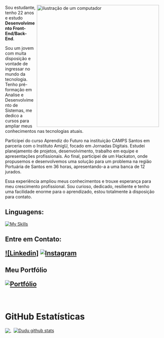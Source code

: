 <div style="width: 100%;">
<img src="https://raw.githubusercontent.com/MicaelliMedeiros/micaellimedeiros/master/image/computer-illustration.png" alt="ilustração de um computador" min-width="400px" max-width="400px" width="400px" align="right">

<p align="left"> 
Sou estudante, tenho 22 anos e estudo <strong>Desenvolvimento Front-End/Back-End</strong>.

Sou um jovem com muita disposição e vontade de ingressar no mundo da tecnologia. Tenho pré-formação em Analise e Desenvolvimento de Sistemas, me dedico a cursos para ampliar meus conhecimentos nas tecnologias atuais.

Participei do curso Aprendiz do Futuro na instituição CAMPS Santos em parceria com o Instituto AmigU, focado em Jornadas Digitais. Estudei planejamento de projetos, desenvolvimento, trabalho em equipe e apresentações profissionais. Ao final, participei de um Hackaton, onde propusemos e desenvolvemos uma solução para um problema na região Portuária de Santos em 36 horas, apresentando-a a uma banca de 12 jurados.
  
Essa experiência ampliou meus conhecimentos e trouxe esperança para meu crescimento profissional. Sou curioso, dedicado, resiliente e tenho uma facilidade enorme para o aprendizado, estou totalmente à disposição para contato.

<h2 align="left">
 Linguagens:
</h2>

 [![My Skills](https://skillicons.dev/icons?i=js,html,css,react,tailwind,php,mysql,nodejs,nextjs,typescript)](https://skillicons.dev)

<h2 align="left">
  Entre em Contato:
  
  [![Linkedin]](https://www.linkedin.com/in/dudu-arsenal/)
  [![Instagram](https://skillicons.dev/icons?i=instagram)](https://www.instagram.com/eduardo.s.s13/)
</h2>
  <h2 align="left">
    Meu Portfólio
    
  [![Portfólio](https://skillicons.dev/icons?i=devto)](https://portfoliodudu.vercel.app)
  
  </h2>
 <br>
 
 <h1>GitHub Estatísticas</h1>

  <a href="https://github.com/duduarsenal">
   <img align="center" src="https://github-readme-stats.vercel.app/api/top-langs/?username=duduarsenal&theme=dark&hide_langs_below=1" />
  </a>
 &nbsp;
  <a href="https://github.com/duduarsenal">
   <img align="center" src="https://github-readme-stats.vercel.app/api?username=duduarsenal&show_icons=true&theme=dark&line_height=27" alt="Dudu github stats"/>
  </a>
